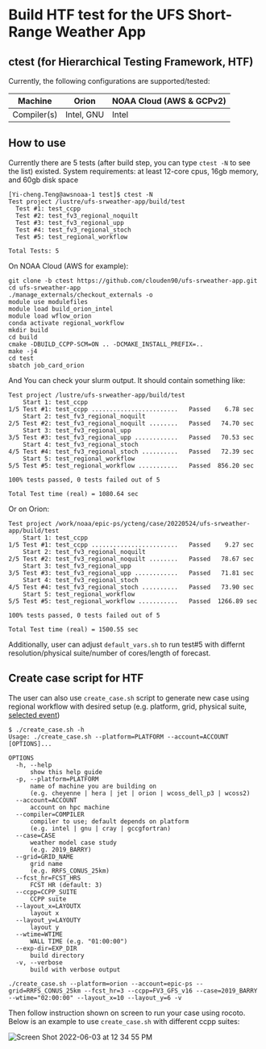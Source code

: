 # Build HTF test for the UFS Short-Range Weather App

## ctest (for Hierarchical Testing Framework, HTF)

Currently, the following configurations are supported/tested:

Machine     | Orion       | NOAA Cloud (AWS & GCPv2)   |
------------| ------------|--------|
Compiler(s) | Intel, GNU  | Intel  |

## How to use

Currently there are 5 tests (after build step, you can type ``ctest -N`` to see the list) existed.
System requirements: at least 12-core cpus, 16gb memory, and 60gb disk space

```
[Yi-cheng.Teng@awsnoaa-1 test]$ ctest -N
Test project /lustre/ufs-srweather-app/build/test
  Test #1: test_ccpp
  Test #2: test_fv3_regional_noquilt
  Test #3: test_fv3_regional_upp
  Test #4: test_fv3_regional_stoch
  Test #5: test_regional_workflow

Total Tests: 5
```

On NOAA Cloud (AWS for example):


```
git clone -b ctest https://github.com/clouden90/ufs-srweather-app.git
cd ufs-srweather-app
./manage_externals/checkout_externals -o
module use modulefiles
module load build_orion_intel
module load wflow_orion
conda activate regional_workflow
mkdir build
cd build
cmake -DBUILD_CCPP-SCM=ON .. -DCMAKE_INSTALL_PREFIX=..
make -j4
cd test
sbatch job_card_orion

```
And You can check your slurm output. It should contain something like:

```
Test project /lustre/ufs-srweather-app/build/test
    Start 1: test_ccpp
1/5 Test #1: test_ccpp ........................   Passed    6.78 sec
    Start 2: test_fv3_regional_noquilt
2/5 Test #2: test_fv3_regional_noquilt ........   Passed   74.70 sec
    Start 3: test_fv3_regional_upp
3/5 Test #3: test_fv3_regional_upp ............   Passed   70.53 sec
    Start 4: test_fv3_regional_stoch
4/5 Test #4: test_fv3_regional_stoch ..........   Passed   72.39 sec
    Start 5: test_regional_workflow
5/5 Test #5: test_regional_workflow ...........   Passed  856.20 sec

100% tests passed, 0 tests failed out of 5

Total Test time (real) = 1080.64 sec
```

Or on Orion:

```
Test project /work/noaa/epic-ps/ycteng/case/20220524/ufs-srweather-app/build/test
    Start 1: test_ccpp
1/5 Test #1: test_ccpp ........................   Passed    9.27 sec
    Start 2: test_fv3_regional_noquilt
2/5 Test #2: test_fv3_regional_noquilt ........   Passed   78.67 sec
    Start 3: test_fv3_regional_upp
3/5 Test #3: test_fv3_regional_upp ............   Passed   71.81 sec
    Start 4: test_fv3_regional_stoch
4/5 Test #4: test_fv3_regional_stoch ..........   Passed   73.90 sec
    Start 5: test_regional_workflow
5/5 Test #5: test_regional_workflow ...........   Passed  1266.89 sec

100% tests passed, 0 tests failed out of 5

Total Test time (real) = 1500.55 sec
```
Additionally, user can adjust ``default_vars.sh`` to run test#5 with differnt resolution/physical suite/number of cores/length of forecast.

## Create case script for HTF
The user can also use ``create_case.sh`` script to generate new case using regional workflow with desired setup (e.g. platform, grid, physical suite, [selected event](https://ufs-case-studies.readthedocs.io/en/develop/2019Barry.html))

```
$ ./create_case.sh -h
Usage: ./create_case.sh --platform=PLATFORM --account=ACCOUNT [OPTIONS]...

OPTIONS
  -h, --help
      show this help guide
  -p, --platform=PLATFORM
      name of machine you are building on
      (e.g. cheyenne | hera | jet | orion | wcoss_dell_p3 | wcoss2)
  --account=ACCOUNT
      account on hpc machine
  --compiler=COMPILER
      compiler to use; default depends on platform
      (e.g. intel | gnu | cray | gccgfortran)
  --case=CASE
      weather model case study
      (e.g. 2019_BARRY)
  --grid=GRID_NAME
      grid name
      (e.g. RRFS_CONUS_25km)
  --fcst_hr=FCST_HRS
      FCST HR (default: 3)
  --ccpp=CCPP_SUITE
      CCPP suite
  --layout_x=LAYOUTX
      layout x
  --layout_y=LAYOUTY
      layout y
  --wtime=WTIME
      WALL TIME (e.g. "01:00:00")
  --exp-dir=EXP_DIR
      build directory
  -v, --verbose
      build with verbose output
      
./create_case.sh --platform=orion --account=epic-ps --grid=RRFS_CONUS_25km --fcst_hr=3 --ccpp=FV3_GFS_v16 --case=2019_BARRY --wtime="02:00:00" --layout_x=10 --layout_y=6 -v

```
Then follow instruction shown on screen to run your case using rocoto. Below is an example to use ``create_case.sh`` with different ccpp suites:

![Screen Shot 2022-06-03 at 12 34 55 PM](https://user-images.githubusercontent.com/30629225/171907971-092760fa-c566-4a8e-a571-f5da4a972a91.png)
